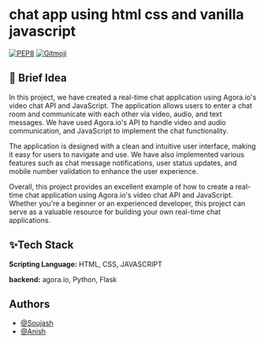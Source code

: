 # chat app using html css and vanilla javascript

[![PEP8](https://img.shields.io/badge/code%20style-pep8-orange.svg)](https://www.python.org/dev/peps/pep-0008/)
[![Gitmoji](https://img.shields.io/badge/gitmoji-%20🚀%20🐳-FFDD67.svg)](https://gitmoji.carloscuesta.me)

## 🚀 Brief Idea

In this project, we have created a real-time chat application using Agora.io's video chat API and JavaScript. The application allows users to enter a chat room and communicate with each other via video, audio, and text messages. We have used Agora.io's API to handle video and audio communication, and JavaScript to implement the chat functionality.

The application is designed with a clean and intuitive user interface, making it easy for users to navigate and use. We have also implemented various features such as chat message notifications, user status updates, and mobile number validation to enhance the user experience.

Overall, this project provides an excellent example of how to create a real-time chat application using Agora.io's video chat API and JavaScript. Whether you're a beginner or an experienced developer, this project can serve as a valuable resource for building your own real-time chat applications.

## ✨Tech Stack

**Scripting Language:** HTML, CSS, JAVASCRIPT

**backend:** agora.io, Python, Flask

## Authors

- [@Soujash](https://www.github.com/Soujash-123)
- [@Anish](https://www.github.com/Xeven777)
